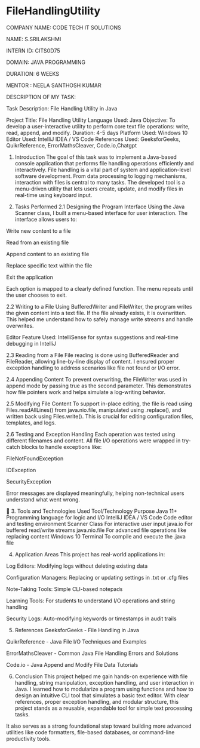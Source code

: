 # FileHandlingUtility

COMPANY NAME: CODE TECH IT SOLUTIONS

NAME: S.SRILAKSHMI

INTERN ID: CITS0D75

DOMAIN: JAVA PROGRAMMING

DURATION: 6 WEEKS

MENTOR : NEELA SANTHOSH KUMAR

DESCRIPTION OF MY TASK:

Task Description: File Handling Utility in Java

Project Title: File Handling Utility
Language Used: Java
Objective: To develop a user-interactive utility to perform core text file operations: write, read, append, and modify.
Duration: 4-5 days
Platform Used: Windows 10
Editor Used: IntelliJ IDEA / VS Code 
References Used: GeeksforGeeks, QuikrReference, ErrorMathsCleaver, Code.io,Chatgpt

 1. Introduction
The goal of this task was to implement a Java-based console application that performs file handling operations efficiently and interactively. File handling is a vital part of system and application-level software development. From data processing to logging mechanisms, interaction with files is central to many tasks. The developed tool is a menu-driven utility that lets users create, update, and modify files in real-time using keyboard input.

 2. Tasks Performed
2.1 Designing the Program Interface
Using the Java Scanner class, I built a menu-based interface for user interaction. The interface allows users to:

Write new content to a file

Read from an existing file

Append content to an existing file

Replace specific text within the file

Exit the application

Each option is mapped to a clearly defined function. The menu repeats until the user chooses to exit.

 2.2 Writing to a File
Using BufferedWriter and FileWriter, the program writes the given content into a text file. If the file already exists, it is overwritten. This helped me understand how to safely manage write streams and handle overwrites.

Editor Feature Used: IntelliSense for syntax suggestions and real-time debugging in IntelliJ

2.3 Reading from a File
File reading is done using BufferedReader and FileReader, allowing line-by-line display of content. I ensured proper exception handling to address scenarios like file not found or I/O error.



2.4 Appending Content
To prevent overwriting, the FileWriter was used in append mode by passing true as the second parameter. This demonstrates how file pointers work and helps simulate a log-writing behavior.


2.5 Modifying File Content
To support in-place editing, the file is read using Files.readAllLines() from java.nio.file, manipulated using .replace(), and written back using Files.write(). This is crucial for editing configuration files, templates, and logs.



 2.6 Testing and Exception Handling
Each operation was tested using different filenames and content. All file I/O operations were wrapped in try-catch blocks to handle exceptions like:

FileNotFoundException

IOException

SecurityException

Error messages are displayed meaningfully, helping non-technical users understand what went wrong.

🔧 3. Tools and Technologies Used
Tool/Technology	Purpose
Java 11+	Programming language for logic and I/O
IntelliJ IDEA / VS Code	Code editor and testing environment
Scanner Class	For interactive user input
java.io	For buffered read/write streams
java.nio.file	For advanced file operations like replacing content
Windows 10 Terminal	To compile and execute the .java file

 4. Application Areas
This project has real-world applications in:

 Log Editors: Modifying logs without deleting existing data

Configuration Managers: Replacing or updating settings in .txt or .cfg files

Note-Taking Tools: Simple CLI-based notepads

Learning Tools: For students to understand I/O operations and string handling

 Security Logs: Auto-modifying keywords or timestamps in audit trails


5. References
GeeksforGeeks - File Handling in Java

QuikrReference - Java File I/O Techniques and Examples

ErrorMathsCleaver - Common Java File Handling Errors and Solutions

Code.io - Java Append and Modify File Data Tutorials

6. Conclusion
This project helped me gain hands-on experience with file handling, string manipulation, exception handling, and user interaction in Java. I learned how to modularize a program using functions and how to design an intuitive CLI tool that simulates a basic text editor. With clear references, proper exception handling, and modular structure, this project stands as a reusable, expandable tool for simple text processing tasks.

It also serves as a strong foundational step toward building more advanced utilities like code formatters, file-based databases, or command-line productivity tools.
